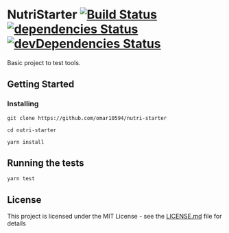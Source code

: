 # NutriStarter [![Build Status](https://travis-ci.org/omar10594/nutri-starter.svg?branch=master)](https://travis-ci.org/omar10594/nutri-starter) [![dependencies Status](https://david-dm.org/omar10594/nutri-starter/status.svg)](https://david-dm.org/omar10594/nutri-starter) [![devDependencies Status](https://david-dm.org/omar10594/nutri-starter/dev-status.svg)](https://david-dm.org/omar10594/nutri-starter?type=dev)

Basic project to test tools.

## Getting Started

### Installing

```
git clone https://github.com/omar10594/nutri-starter

cd nutri-starter

yarn install
```

## Running the tests

```
yarn test
```

## License

This project is licensed under the MIT License - see the [LICENSE.md](LICENSE.md) file for details